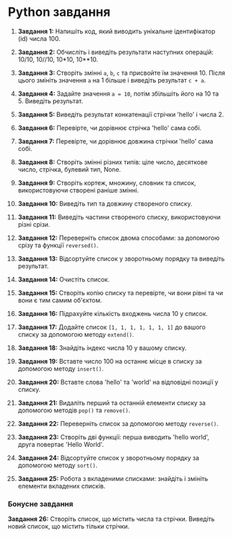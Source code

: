 # Python завдання

1. **Завдання 1:** Напишіть код, який виводить унікальне ідентифікатор (id) числа 100.

2. **Завдання 2:** Обчисліть і виведіть результати наступних операцій: 10/10, 10//10, 10*10, 10**10.

3. **Завдання 3:** Створіть змінні `a`, `b`, `c` та присвойте їм значення 10. Після цього змініть значення `a` на 1 більше і виведіть результат `c + a`.

4. **Завдання 4:** Задайте значення `a = 10`, потім збільшіть його на 10 та 5. Виведіть результат.

5. **Завдання 5:** Виведіть результат конкатенації стрічки 'hello' і числа 2.

6. **Завдання 6:** Перевірте, чи дорівнює стрічка 'hello' сама собі.

7. **Завдання 7:** Перевірте, чи дорівнює довжина стрічки 'hello' сама собі.

8. **Завдання 8:** Створіть змінні різних типів: ціле число, десяткове число, стрічка, булевий тип, None.

9. **Завдання 9:** Створіть кортеж, множину, словник та список, використовуючи створені раніше змінні.

10. **Завдання 10:** Виведіть тип та довжину створеного списку.

11. **Завдання 11:** Виведіть частини створеного списку, використовуючи різні срізи.

12. **Завдання 12:** Переверніть список двома способами: за допомогою срізу та функції `reversed()`.

13. **Завдання 13:** Відсортуйте список у зворотньому порядку та виведіть результат.

14. **Завдання 14:** Очистіть список.

15. **Завдання 15:** Створіть копію списку та перевірте, чи вони рівні та чи вони є тим самим об'єктом.

16. **Завдання 16:** Підрахуйте кількість входжень числа 10 у список.

17. **Завдання 17:** Додайте список `[1, 1, 1, 1, 1, 1, 1]` до вашого списку за допомогою методу `extend()`.

18. **Завдання 18:** Знайдіть індекс числа 10 у вашому списку.

19. **Завдання 19:** Вставте число 100 на останнє місце в списку за допомогою методу `insert()`.

20. **Завдання 20:** Вставте слова 'hello' та 'world' на відповідні позиції у списку.

21. **Завдання 21:** Видаліть перший та останній елементи списку за допомогою методів `pop()` та `remove()`.

22. **Завдання 22:** Переверніть список за допомогою методу `reverse()`.

23. **Завдання 23:** Створіть дві функції: перша виводить 'hello world', друга повертає 'Hello World'.

24. **Завдання 24:** Відсортуйте список у зворотньому порядку за допомогою методу `sort()`.

25. **Завдання 25:** Робота з вкладеними списками: знайдіть і змініть елементи вкладених списків.

### Бонусне завдання

**Завдання 26:** Створіть список, що містить числа та стрічки. Виведіть новий список, що містить тільки стрічки.
